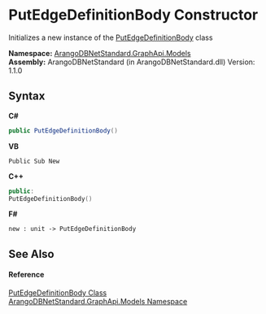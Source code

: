 # PutEdgeDefinitionBody Constructor 
 

Initializes a new instance of the <a href="c82d7432-b6f9-05ed-3945-ba5c40735aa6">PutEdgeDefinitionBody</a> class

**Namespace:**&nbsp;<a href="6fb2338d-d8f7-f9c1-2056-1702fe9bf954">ArangoDBNetStandard.GraphApi.Models</a><br />**Assembly:**&nbsp;ArangoDBNetStandard (in ArangoDBNetStandard.dll) Version: 1.1.0

## Syntax

**C#**<br />
``` C#
public PutEdgeDefinitionBody()
```

**VB**<br />
``` VB
Public Sub New
```

**C++**<br />
``` C++
public:
PutEdgeDefinitionBody()
```

**F#**<br />
``` F#
new : unit -> PutEdgeDefinitionBody
```


## See Also


#### Reference
<a href="c82d7432-b6f9-05ed-3945-ba5c40735aa6">PutEdgeDefinitionBody Class</a><br /><a href="6fb2338d-d8f7-f9c1-2056-1702fe9bf954">ArangoDBNetStandard.GraphApi.Models Namespace</a><br />